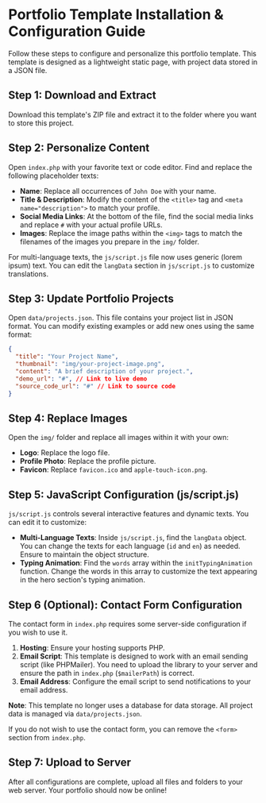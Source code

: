 # Portfolio Template Installation & Configuration Guide

Follow these steps to configure and personalize this portfolio template. This template is designed as a lightweight static page, with project data stored in a JSON file.

## Step 1: Download and Extract

Download this template's ZIP file and extract it to the folder where you want to store this project.

## Step 2: Personalize Content

Open `index.php` with your favorite text or code editor. Find and replace the following placeholder texts:

-   **Name**: Replace all occurrences of `John Doe` with your name.
-   **Title & Description**: Modify the content of the `<title>` tag and `<meta name="description">` to match your profile.
-   **Social Media Links**: At the bottom of the file, find the social media links and replace `#` with your actual profile URLs.
-   **Images**: Replace the image paths within the `<img>` tags to match the filenames of the images you prepare in the `img/` folder.

For multi-language texts, the `js/script.js` file now uses generic (lorem ipsum) text. You can edit the `langData` section in `js/script.js` to customize translations.

## Step 3: Update Portfolio Projects

Open `data/projects.json`. This file contains your project list in JSON format. You can modify existing examples or add new ones using the same format:

```json
{
  "title": "Your Project Name",
  "thumbnail": "img/your-project-image.png",
  "content": "A brief description of your project.",
  "demo_url": "#", // Link to live demo
  "source_code_url": "#" // Link to source code
}
```

## Step 4: Replace Images

Open the `img/` folder and replace all images within it with your own:

-   **Logo**: Replace the logo file.
-   **Profile Photo**: Replace the profile picture.
-   **Favicon**: Replace `favicon.ico` and `apple-touch-icon.png`.

## Step 5: JavaScript Configuration (js/script.js)

`js/script.js` controls several interactive features and dynamic texts. You can edit it to customize:

-   **Multi-Language Texts**: Inside `js/script.js`, find the `langData` object. You can change the texts for each language (`id` and `en`) as needed. Ensure to maintain the object structure.
-   **Typing Animation**: Find the `words` array within the `initTypingAnimation` function. Change the words in this array to customize the text appearing in the hero section's typing animation.

## Step 6 (Optional): Contact Form Configuration

The contact form in `index.php` requires some server-side configuration if you wish to use it.

1.  **Hosting**: Ensure your hosting supports PHP.
2.  **Email Script**: This template is designed to work with an email sending script (like PHPMailer). You need to upload the library to your server and ensure the path in `index.php` (`$mailerPath`) is correct.
3.  **Email Address**: Configure the email script to send notifications to your email address.

**Note**: This template no longer uses a database for data storage. All project data is managed via `data/projects.json`.

If you do not wish to use the contact form, you can remove the `<form>` section from `index.php`.

## Step 7: Upload to Server

After all configurations are complete, upload all files and folders to your web server. Your portfolio should now be online!
